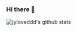### Hi there 👋
<!--
**jyloveddd/jyloveddd** is a ✨ _special_ ✨ repository because its `README.md` (this file) appears on your GitHub profile.

Here are some ideas to get you started:

 👋 Hi, I’m @jyloveddd，height:1.8m  and weight:75kg and a sunshine boy.
- 👀 I’m interested in surfing in the internet,playing the baketball,soccer,tennes,watching the books,running and making some friends!
- 🌱 I’m currently learning js,pycharm,java.
- 💞️ I’m looking to collaborate on the internet!
- 📫 How to reach me ? no!
- 😄 Pronouns: ...
- ⚡ Fun fact: ...
-->
![jyloveddd's github stats](https://github-readme-stats.vercel.app/api?username=jyloveddd&show_icons=true&theme=radical)

<!-- ## 技术栈 Github 统计 -->
<!-- <img align="right" src="https://github-readme-stats.vercel.app/api?username=jyloveddd&show_icons=true">
![Git](https://img.shields.io/badge/-Git-%23F05032?style=for-the-badge&logo=git&logoColor=%23ffffff)
</br>
![VS Code](https://img.shields.io/badge/-VSCode-%23007ACC?style=for-the-badge&logo=visual-studio-code)
</br>
![JavaScript](https://img.shields.io/badge/-JavaScript-%23F7DF1C?style=for-the-badge&logo=javascript&logoColor=000000&labelColor=%23F7DF1C&color=%23FFCE5A)</br>
![Vue.js](https://img.shields.io/badge/-Vue.js-%232c3e50?style=for-the-badge&logo=Vue.js)</br>
![Node](https://img.shields.io/badge/-NodeJS-%23F05032?style=for-the-badge&logo=Node.js&logoColor=%23ffffff)</br>
![Webpack](https://img.shields.io/badge/-Webpack-%232C3A42?style=for-the-badge&logo=webpack) -->



<!-- 访客 -->
<!-- <p align="center">
  <img src="https://visitor-badge.glitch.me/badge?page_id=oogtq.captain5" alt="visitor badge"/>
</p>
 -->
